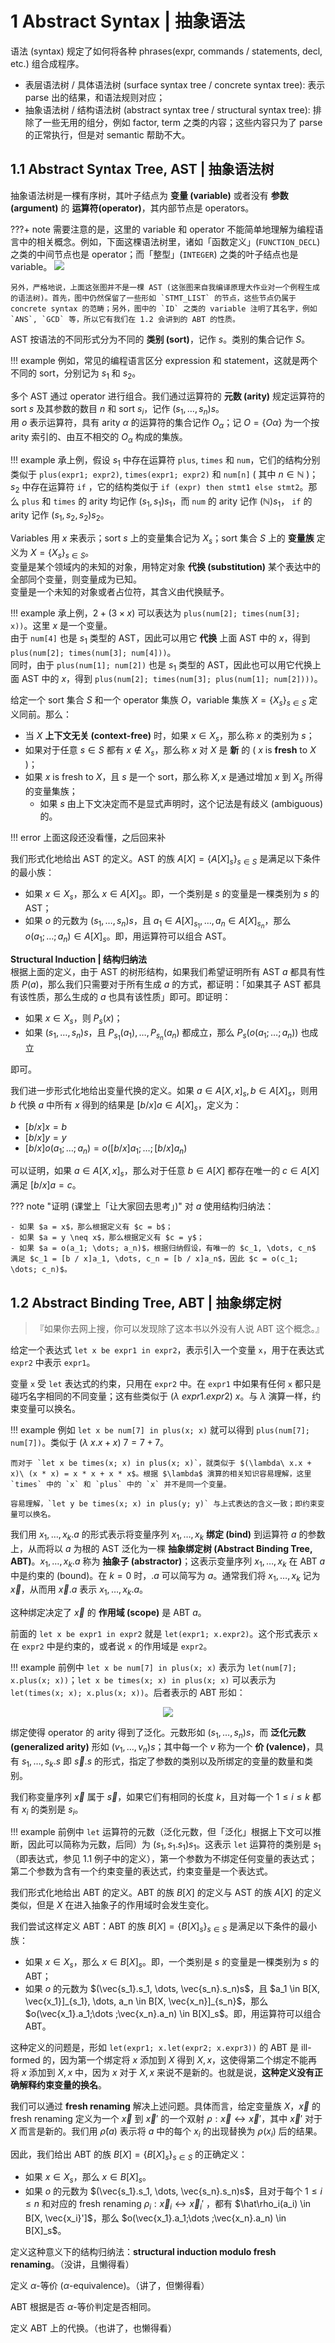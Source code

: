 # 1 Abstract Syntax | 抽象语法

语法 (syntax) 规定了如何将各种 phrases(expr, commands / statements, decl, etc.) 组合成程序。

- 表层语法树 / 具体语法树 (surface syntax tree / concrete syntax tree): 表示 parse 出的结果，和语法规则对应；
- 抽象语法树 / 结构语法树 (abstract syntax tree / structural syntax tree): 排除了一些无用的组分，例如 factor, term 之类的内容；这些内容只为了 parse 的正常执行，但是对 semantic 帮助不大。

## 1.1 Abstract Syntax Tree, AST | 抽象语法树

抽象语法树是一棵有序树，其叶子结点为 **变量 (variable)** 或者没有 **参数 (argument)** 的 **运算符(operator)**，其内部节点是 operators。

???+ note
    需要注意的是，这里的 variable 和 operator 不能简单地理解为编程语言中的相关概念。例如，下面这棵语法树里，诸如「函数定义」(`FUNCTION_DECL`) 之类的中间节点也是 operator；而「整型」(`INTEGER`) 之类的叶子结点也是 variable。
    ![](2022-11-15-23-52-03.png)

    另外，严格地说，上面这张图并不是一棵 AST (这张图来自我编译原理大作业对一个例程生成的语法树)。首先，图中仍然保留了一些形如 `STMT_LIST` 的节点，这些节点仍属于 concrete syntax 的范畴；另外，图中的 `ID` 之类的 variable 注明了其名字，例如 `ANS`, `GCD` 等，所以它有我们在 1.2 会讲到的 ABT 的性质。

AST 按语法的不同形式分为不同的 **类别 (sort)**，记作 $s$。类别的集合记作 $S$。  

!!! example
    例如，常见的编程语言区分 expression 和 statement，这就是两个不同的 sort，分别记为 $s_1$ 和 $s_2$。

多个 AST 通过 operator 进行组合。我们通过运算符的 **元数 (arity)** 规定运算符的 sort $s$ 及其参数的数目 $n$ 和 sort $s_i$，记作 $(s_1, \dots, s_n)s$。  
用 $o$ 表示运算符，具有 arity $\alpha$ 的运算符的集合记作 $O_\alpha$；记 $O = \{O\alpha\}$ 为一个按 arity 索引的、由互不相交的 $O_\alpha$ 构成的集族。

!!! example
    承上例，假设 $s_1$ 中存在运算符 `plus`, `times` 和 `num`，它们的结构分别类似于 `plus(expr1; expr2)`, `times(expr1; expr2)` 和 `num[n]` ( 其中 $n\in \mathbb{N}$ )；$s_2$ 中存在运算符 `if` ，它的结构类似于 `if (expr) then stmt1 else stmt2`。那么 `plus` 和 `times` 的 arity 均记作 $(s_1, s_1)s_1$，而 `num` 的 arity 记作 $(\mathbb{N})s_1$， `if` 的 arity 记作 $(s_1, s_2, s_2)s_2$。

Variables 用 $x$ 来表示；sort $s$ 上的变量集合记为 $X_s$；sort 集合 $S$ 上的 **变量族** 定义为 $X = \{X_s\}_{s \in S}$。  
变量是某个领域内的未知的对象，用特定对象 **代换 (substitution)** 某个表达中的全部同个变量，则变量成为已知。  
变量是一个未知的对象或者占位符，其含义由代换赋予。

!!! example
    承上例，$2 + (3 \times x)$ 可以表达为 `plus(num[2]; times(num[3]; x))`。这里 $x$ 是一个变量。  
    由于 `num[4]` 也是 $s_1$ 类型的 AST，因此可以用它 **代换** 上面 AST 中的 $x$，得到  `plus(num[2]; times(num[3]; num[4]))`。  
    同时，由于 `plus(num[1]; num[2])` 也是 $s_1$ 类型的 AST，因此也可以用它代换上面 AST 中的 $x$，得到  `plus(num[2]; times(num[3]; plus(num[1]; num[2])))`。

给定一个 sort 集合 $S$ 和一个 operator 集族 $O$，variable 集族 $X = \{X_s\}_{s \in S}$ 定义同前。那么：

- 当 $X$ **上下文无关 (context-free)** 时，如果 $x \in X_s$，那么称 $x$ 的类别为 $s$；
- 如果对于任意 $s\in S$ 都有 $x \not \in X_s$，那么称 $x$ 对 $X$ 是 **新** 的 ( $x$ is **fresh** to $X$ )；
- 如果 $x$ is fresh to $X$，且 $s$ 是一个 sort，那么称 $X, x$ 是通过增加 $x$ 到 $X_s$ 所得的变量集族；
  - 如果 $s$ 由上下文决定而不是显式声明时，这个记法是有歧义 (ambiguous) 的。

!!! error
    上面这段还没看懂，之后回来补

我们形式化地给出 AST 的定义。AST 的族 $A[X] = \{A[X]_s\}_{s\in S}$ 是满足以下条件的最小族：

- 如果 $x \in X_s$，那么 $x\in A[X]_s$。即，一个类别是 $s$ 的变量是一棵类别为 $s$ 的 AST；
- 如果 $o$ 的元数为 $(s_1, \dots, s_n)s$，且 $a_1 \in A[X]_{s_1}, \dots, a_n \in A[X]_{s_n}$，那么 $o(a_1;\dots ;a_n) \in A[X]_s$。即，用运算符可以组合 AST。

**Structural Induction | 结构归纳法**  
根据上面的定义，由于 AST 的树形结构，如果我们希望证明所有 AST $a$ 都具有性质 $P(a)$，那么我们只需要对于所有生成 $a$ 的方式，都证明：「如果其子 AST 都具有该性质，那么生成的 $a$ 也具有该性质」即可。即证明：

- 如果 $x\in X_s$，则 $P_s(x)$；
- 如果 $(s_1, \dots, s_n)s$，且 $P_{s_1}(a_1), \dots, P_{s_n}(a_n)$ 都成立，那么 $P_s(o(a_1;\dots ;a_n))$ 也成立

即可。

我们进一步形式化地给出变量代换的定义。如果 $a\in A[X, x]_s, b\in A[X]_s$，则用 $b$ 代换 $a$ 中所有 $x$ 得到的结果是 $[b / x]a\in A[X]_s$，定义为：

- $[b / x]x = b$
- $[b / x]y = y$
- $[b / x]o(a_1; \dots; a_n) = o([b / x]a_1; \dots; [b / x]a_n)$

可以证明，如果 $a\in A[X, x]_s$，那么对于任意 $b\in A[X]$ 都存在唯一的 $c\in A[X]$ 满足 $[b / x]a = c$。

??? note "证明 (课堂上「让大家回去思考」)"
    对 $a$ 使用结构归纳法：

    - 如果 $a = x$，那么根据定义有 $c = b$；
    - 如果 $a = y \neq x$，那么根据定义有 $c = y$；
    - 如果 $a = o(a_1; \dots; a_n)$，根据归纳假设，有唯一的 $c_1, \dots, c_n$ 满足 $c_1 = [b / x]a_1, \dots, c_n = [b / x]a_n$，因此 $c = o(c_1; \dots; c_n)$。

## 1.2 Abstract Binding Tree, ABT | 抽象绑定树

> 『如果你去网上搜，你可以发现除了这本书以外没有人说 ABT 这个概念。』

给定一个表达式 `let x be expr1 in expr2`，表示引入一个变量 `x`，用于在表达式 `expr2` 中表示 `expr1`。  

变量 `x` 受 `let` 表达式的约束，只用在 `expr2` 中。在 `expr1` 中如果有任何 `x` 都只是碰巧名字相同的不同变量；这有些类似于 $(\lambda\ expr1. expr2)\ x$。与 $\lambda$ 演算一样，约束变量可以换名。

!!! example
    例如 `let x be num[7] in plus(x; x)` 就可以得到 `plus(num[7]; num[7])`。类似于 $(\lambda\ x.x + x)\ 7 = 7 + 7$。

    而对于 `let x be times(x; x) in plus(x; x)`，就类似于 $(\lambda\ x.x + x)\ (x * x) = x * x + x * x$。根据 $\lambda$ 演算的相关知识容易理解，这里 `times` 中的 `x` 和 `plus` 中的 `x` 并不是同一个变量。

    容易理解，`let y be times(x; x) in plus(y; y)` 与上式表达的含义一致；即约束变量可以换名。

我们用 $x_1, \dots, x_k.a$ 的形式表示将变量序列 $x_1, \dots, x_k$ **绑定 (bind)** 到运算符 $a$ 的参数上，从而将以 $a$ 为根的 AST 泛化为一棵 **抽象绑定树 (Abstract Binding Tree, ABT)**。$x_1, \dots, x_k.a$ 称为 **抽象子 (abstractor)**；这表示变量序列 $x_1, \dots, x_k$ 在 ABT $a$ 中是约束的 (bound)。在 $k = 0$ 时，$.a$ 可以简写为 $a$。通常我们将 $x_1, \dots, x_k$ 记为 $\vec{x}$，从而用 $\vec{x}.a$ 表示 $x_1, \dots, x_k.a$。

这种绑定决定了 $\vec{x}$ 的 **作用域 (scope)** 是 ABT $a$。

前面的 `let x be expr1 in expr2` 就是 `let(expr1; x.expr2)`。这个形式表示 `x` 在 `expr2` 中是约束的，或者说 `x` 的作用域是 `expr2`。

!!! example
    前例中 `let x be num[7] in plus(x; x)` 表示为 `let(num[7]; x.plus(x; x))`；`let x be times(x; x) in plus(x; x)` 可以表示为 `let(times(x; x); x.plus(x; x))`。后者表示的 ABT 形如：
    <center>![](2022-11-16-22-22-42.png)</center>

绑定使得 operator 的 arity 得到了泛化。元数形如 $(s_1, \dots, s_n)s$，而 **泛化元数 (generalized arity)** 形如 $(v_1, \dots, v_n)s$；其中每一个 $v$ 称为一个 **价 (valence)**，具有 $s_1, \dots, s_k.s$ 即 $\vec{s}.s$ 的形式，指定了参数的类别以及所绑定的变量的数量和类别。

我们称变量序列 $\vec{x}$ 属于 $\vec{s}$，如果它们有相同的长度 $k$，且对每一个 $1 \le i \le k$ 都有 $x_i$ 的类别是 $s_i$。

!!! example
    前例中 `let` 运算符的元数（泛化元数，但「泛化」根据上下文可以推断，因此可以简称为元数，后同）为 $(s_1, s_1.s_1)s_1$。这表示 `let` 运算符的类别是 $s_1$（即表达式，参见 1.1 例子中的定义），第一个参数为不绑定任何变量的表达式；第二个参数为含有一个约束变量的表达式，约束变量是一个表达式。

我们形式化地给出 ABT 的定义。ABT 的族 $B[X]$ 的定义与 AST 的族 $A[X]$ 的定义类似，但是 $X$ 在进入抽象子的作用域时会发生变化。

我们尝试这样定义 ABT：ABT 的族 $B[X] = \{B[X]_s\}_{s\in S}$ 是满足以下条件的最小族：

- 如果 $x \in X_s$，那么 $x\in B[X]_s$。即，一个类别是 $s$ 的变量是一棵类别为 $s$ 的 ABT；
- 如果 $o$ 的元数为 $(\vec{s_1}.s_1, \dots, \vec{s_n}.s_n)s$，且 $a_1 \in B[X, \vec{x_1}]_{s_1}, \dots, a_n \in B[X, \vec{x_n}]_{s_n}$，那么 $o(\vec{x_1}.a_1;\dots ;\vec{x_n}.a_n) \in B[X]_s$。即，用运算符可以组合 ABT。

这种定义的问题是，形如 `let(expr1; x.let(expr2; x.expr3))` 的 ABT 是 ill-formed 的，因为第一个绑定将 $x$ 添加到 $X$ 得到 $X,x$，这使得第二个绑定不能再将 $x$ 添加到 $X,x$ 中，因为 $x$ 对于 $X,x$ 来说不是新的。也就是说，**这种定义没有正确解释约束变量的换名**。

我们可以通过 **fresh renaming** 解决上述问题。具体而言，给定变量族 $X$，$\vec{x}$ 的 fresh renaming 定义为一个 $\vec{x}$ 到 $\vec{x}'$ 的一个双射 $\rho : \vec{x} \leftrightarrow \vec{x}'$，其中 $\vec{x}'$ 对于 $X$ 而言是新的。我们用 $\hat\rho (a)$ 表示将 $a$ 中的每个 $x_i$ 的出现替换为 $\rho(x_i)$ 后的结果。

因此，我们给出 ABT 的族 $B[X] = \{B[X]_s\}_{s\in S}$ 的正确定义：

- 如果 $x \in X_s$，那么 $x\in B[X]_s$。
- 如果 $o$ 的元数为 $(\vec{s_1}.s_1, \dots, \vec{s_n}.s_n)s$，且对于每个 $1 \le i \le n$ 和对应的 fresh renaming $\rho_i : \vec{x}_i \leftrightarrow \vec{x}_i'$ ，都有 $\hat\rho_i(a_i) \in B[X, \vec{x_i}']$，那么 $o(\vec{x_1}.a_1;\dots ;\vec{x_n}.a_n) \in B[X]_s$。

定义这种意义下的结构归纳法：**structural induction modulo fresh renaming**。（没讲，且懒得看）

定义 $\alpha$-等价 ($\alpha$-equivalence)。（讲了，但懒得看）

ABT 根据是否 $\alpha$-等价判定是否相同。

定义 ABT 上的代换。（也讲了，也懒得看）
